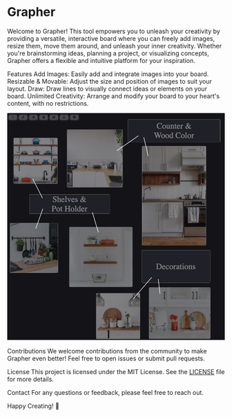 # Grapher

Welcome to Grapher! This tool empowers you to unleash your creativity by providing a versatile, interactive board where you can freely add images, resize them, move them around, and unleash your inner creativity. Whether you're brainstorming ideas, planning a project, or visualizing concepts, Grapher offers a flexible and intuitive platform for your inspiration.

Features
Add Images: Easily add and integrate images into your board.
Resizable & Movable: Adjust the size and position of images to suit your layout.
Draw: Draw lines to visually connect ideas or elements on your board.
Unlimited Creativity: Arrange and modify your board to your heart's content, with no restrictions.

![Alt text](/assets/screenshot.png)

Contributions
We welcome contributions from the community to make Grapher even better! Feel free to open issues or submit pull requests.

License
This project is licensed under the MIT License. See the [LICENSE](https://opensource.org/license/mit) file for more details.

Contact
For any questions or feedback, please feel free to reach out.

Happy Creating! 🎨